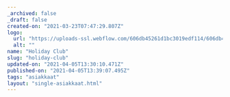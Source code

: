 ```yaml
---
_archived: false
_draft: false
created-on: "2021-03-23T07:47:29.807Z"
logo:
  url: "https://uploads-ssl.webflow.com/606db45261d1bc3019edf114/606db45261d1bc7811edf1c6_holiday%20club.png"
  alt: ""
name: "Holiday Club"
slug: "holiday-club"
updated-on: "2021-04-05T13:30:10.471Z"
published-on: "2021-04-05T13:39:07.495Z"
tags: "asiakkaat"
layout: "single-asiakkaat.html"
---
```



